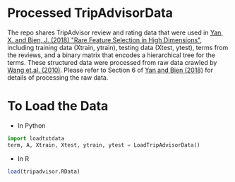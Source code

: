 Processed TripAdvisorData
====

The repo shares TripAdvisor review and rating data that were used in [Yan, X. and Bien, J. (2018) "Rare Feature Selection in High Dimensions"](https://arxiv.org/abs/1803.06675), including training data (Xtrain, ytrain), testing data (Xtest, ytest), terms from the reviews, and a binary matrix that encodes a hierarchical tree for the terms. These structured data were processed from raw data crawled by [Wang et.al. (2010)](https://www.cs.virginia.edu/~hw5x/paper/rp166f-wang.pdf). Please refer to Section 6 of [Yan and Bien (2018)](https://arxiv.org/abs/1803.06675) for details of processing the raw data. 

To Load the Data
====

- In Python
```python
import loadtxtdata
term, A, Xtrain, Xtest, ytrain, ytest = LoadTripAdvisorData()
```

- In R
```r
load(tripadvisor.RData)
```